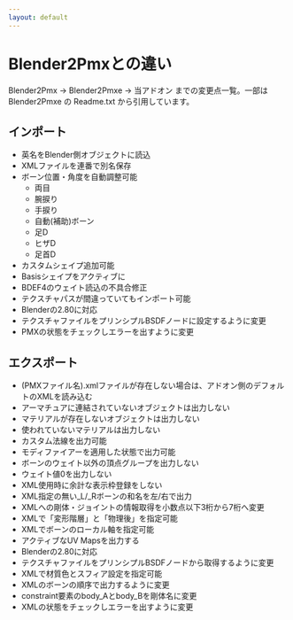 ```yaml
---
layout: default
---
```

# Blender2Pmxとの違い

Blender2Pmx → Blender2Pmxe → 当アドオン までの変更点一覧。一部は Blender2Pmxe の Readme.txt から引用しています。

## インポート
* 英名をBlender側オブジェクトに読込
* XMLファイルを連番で別名保存
* ボーン位置・角度を自動調整可能
  * 両目
  * 腕捩り
  * 手捩り
  * 自動(補助)ボーン
  * 足D
  * ヒザD
  * 足首D
* カスタムシェイプ追加可能
* Basisシェイプをアクティブに
* BDEF4のウェイト読込の不具合修正
* テクスチャパスが間違っていてもインポート可能
* Blenderの2.80に対応
* テクスチャファイルをプリンシプルBSDFノードに設定するように変更
* PMXの状態をチェックしエラーを出すように変更

## エクスポート
* (PMXファイル名).xmlファイルが存在しない場合は、アドオン側のデフォルトのXMLを読み込む
* アーマチュアに連結されていないオブジェクトは出力しない
* マテリアルが存在しないオブジェクトは出力しない
* 使われていないマテリアルは出力しない
* カスタム法線を出力可能
* モディファイアーを適用した状態で出力可能
* ボーンのウェイト以外の頂点グループを出力しない
* ウェイト値0を出力しない
* XML使用時に余計な表示枠登録をしない
* XML指定の無い_L/_Rボーンの和名を左/右で出力
* XMLへの剛体・ジョイントの情報取得を小数点以下3桁から7桁へ変更
* XMLで「変形階層」と「物理後」を指定可能
* XMLでボーンのローカル軸を指定可能
* アクティブなUV Mapsを出力する
* Blenderの2.80に対応
* テクスチャファイルをプリンシプルBSDFノードから取得するように変更
* XMLで材質色とスフィア設定を指定可能
* XMLのボーンの順序で出力するように変更
* constraint要素のbody_Aとbody_Bを剛体名に変更
* XMLの状態をチェックしエラーを出すように変更
